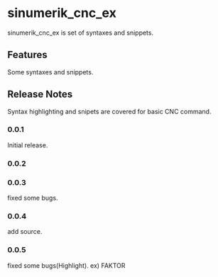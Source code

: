# sinumerik_cnc_ex

sinumerik_cnc_ex is set of syntaxes and snippets.

## Features

Some syntaxes and snippets.

## Release Notes

Syntax highlighting and snipets are covered for basic CNC command.

### 0.0.1

Initial release.

### 0.0.2

### 0.0.3
 
fixed some bugs.

### 0.0.4

add source.

### 0.0.5
 
fixed some bugs(Highlight). ex) FAKTOR

